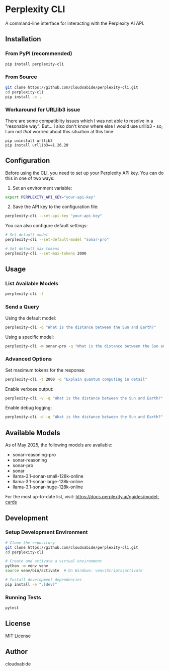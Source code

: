 # Perplexity CLI

A command-line interface for interacting with the Perplexity AI API.

## Installation

### From PyPI (recommended)

```bash
pip install perplexity-cli
```

### From Source

```bash
git clone https://github.com/cloudxabide/perplexity-cli.git
cd perplexity-cli
pip install -e .
```

### Workaround for URLlib3 issue

There are some compatiblity issues which I was not able to resolve in a "resonable way".  But... I also don't know where else
I would use urllib3 - so, I am not *that* worried about this situation at this time.
```
pip uninstall urllib3
pip install urllib3==1.26.20
```

## Configuration

Before using the CLI, you need to set up your Perplexity API key. You can do this in one of two ways:

1. Set an environment variable:

```bash
export PERPLEXITY_API_KEY="your-api-key"
```

2. Save the API key to the configuration file:

```bash
perplexity-cli --set-api-key "your-api-key"
```

You can also configure default settings:

```bash
# Set default model
perplexity-cli --set-default-model "sonar-pro"

# Set default max tokens
perplexity-cli --set-max-tokens 2000
```

## Usage

### List Available Models

```bash
perplexity-cli -l
```

### Send a Query

Using the default model:

```bash
perplexity-cli -q "What is the distance between the Sun and Earth?"
```

Using a specific model:

```bash
perplexity-cli -m sonar-pro -q "What is the distance between the Sun and Earth?"
```

### Advanced Options

Set maximum tokens for the response:

```bash
perplexity-cli -t 2000 -q "Explain quantum computing in detail"
```

Enable verbose output:

```bash
perplexity-cli -v -q "What is the distance between the Sun and Earth?"
```

Enable debug logging:

```bash
perplexity-cli -d -q "What is the distance between the Sun and Earth?"
```

## Available Models

As of May 2025, the following models are available:

- sonar-reasoning-pro
- sonar-reasoning
- sonar-pro
- sonar
- llama-3.1-sonar-small-128k-online
- llama-3.1-sonar-large-128k-online
- llama-3.1-sonar-huge-128k-online

For the most up-to-date list, visit: https://docs.perplexity.ai/guides/model-cards

## Development

### Setup Development Environment

```bash
# Clone the repository
git clone https://github.com/cloudxabide/perplexity-cli.git
cd perplexity-cli

# Create and activate a virtual environment
python -m venv venv
source venv/bin/activate  # On Windows: venv\Scripts\activate

# Install development dependencies
pip install -e ".[dev]"
```

### Running Tests

```bash
pytest
```

## License

MIT License

## Author

cloudxabide
